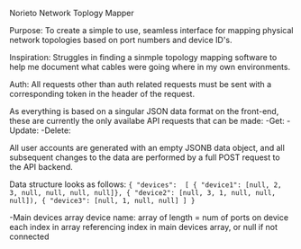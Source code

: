 Norieto Network Toplogy Mapper

Purpose: To create a simple to use, seamless interface for mapping physical network topologies based on port numbers and device ID's.

Inspiration: Struggles in finding a sinmple topology mapping software to help me document what cables were going where in my own environments.

Auth: All requests other than auth related requests must be sent with a corresponding token in the header of the request. 

As everything is based on a singular JSON data format on the front-end, these are currently the only availabe API requests that can be made:
-Get: 
-Update: 
-Delete:


All user accounts are generated with an empty JSONB data object, and all subsequent changes to the data are performed by a full POST request to the API backend.


Data structure looks as follows: 
``{ "devices": 
    [
      { "device1": [null, 2, 3, null, null, null, null]},
      { "device2": [null, 3, 1, null, null, null]),
      { "device3": [null, 1, null, null]
     ]
  }
``

-Main devices array
  device name: array of length = num of ports on device
    each index in array referencing index in main devices array, or null if not connected
    
 


